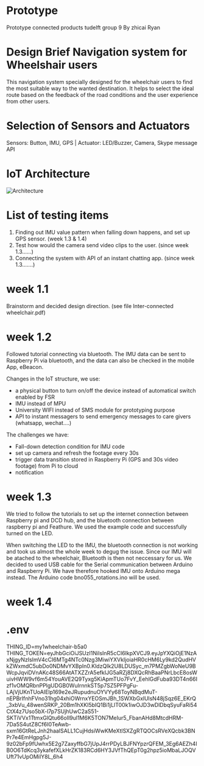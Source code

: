 # Prototype
Prototype connected products tudelft group 9
By zhicai Ryan

# Design Brief Navigation system for Wheelshair users
This navigation system specially designed for the wheelchair users to find the most suitable way to the wanted destination. It helps to select the ideal route based on the feedback of the road conditions and the user experience from other users.

# Selection of Sensors and Actuators
Sensors: Button, IMU, GPS
| Actuator: LED/Buzzer, Camera, Skype message API

# IoT Architecture
  ![Architecture](https://lh3.googleusercontent.com/LzEYbPEtdMqo06LO1q7WaU1OoMFI5NcEfIEbCoFsny6N7CpCJrI5PK2MvOI39yQOq73Vdqml7Cmq6lu_bdum3TU1zY-_SOM3JrPZwoX5sJmx5KrjBLtWr51oUEO9dp3Or6KtW-W1AihBCWtQWeHu6M89ouCuGxAyVqQrPM1hAcvTqR9m6FFWOyBdKjrQd4CALYHKuc9lleUn4dOX6V8ihxexNsej6KkCn41s-NrESDR4B_V0UOPH1Uws4tZKxYpyBWrjy3AzKlI1O6r_4g6JKPTfgQKnFDO6t3UXcmPO_TLktjGkRraaWUpV6MVthpwcZJ5vSkXY3D9NRw952x2EXC-wrxooMzbP34UK2eXdCtIF8B_4tMav3u_GaqdB77ZFUrWrKhzWOW9YeP0NfcRzMJrSOr37cVfxKXd0pONmSIFtkpRqpTiSUx5mRpUcSJNC-WZ2HOfcbh1GTKx3EsT8sptl7RNq-mMVGC2fnBCsF4O6e_mItfec7tLQh5QJabg0rEHFWRxErFhuu3rmqedEvppwtzi7YeZUM04zuVsdKRg5_8jG1zCOxdgSEykAvzJIo5gCb_wupoC_VZg8yNXtMi1lbVR4Glpp-r5A7xttaj_kf3XbGqdL7XrftdbIPr2F6v0xeyeA2fKk69LZxFQyeQY-CzIyGESnu15_nzwThl46wNDijD7lAn8=w1499-h843-no)

# List of testing items
1. Finding out IMU value pattern when falling down happens, and set up GPS sensor. (week 1.3 & 1.4)
2. Test how would the camera send video clips to the user. (since week 1.3......)
3. Connecting the system with API of an instant chatting app. (since week 1.3.......)

# week 1.1
Brainstorm and decided design direction. (see file Inter-connected wheelchair.pdf)

# week 1.2
Followed tutorial connecting via bluetooth. The IMU data can be sent to Raspberry Pi via bluetooth, and the data can also be checked in the mobile App, eBeacon.

Changes in the IoT structure, we use:
  - a physical button to turn on/off the device instead of automatical switch enabled by FSR
  - IMU instead of MPU
  - University WIFI instead of SMS module for prototyping purpose
  - API to instant messagers to send emergency messages to care givers (whatsapp, wechat....)
  
The challenges we have:
  - Fall-down detection condition for IMU code
  - set up camera and refresh the footage every 30s
  - trigger data transition stored in Raspberry Pi (GPS and 30s video footage) from Pi to cloud
  - notification

# week 1.3
We tried to follow the tutorials to set up the internet connection between Raspberry pi and DCD hub, and the bluetooth connection between raspberry pi and Feathure. We used the example code and successfully turned on the LED.

When switching the LED to the IMU, the bluetooth connection is not working and took us almost the whole week to degug the issue.
Since our IMU will be atached to the wheelchair, Bluetooth is then not neccessary for us. We decided to used USB cable for the Serial communication between Arduino and Raspberry Pi. We have therefore hooked IMU onto Arduino mega instead. The Arduino code bno055_rotations.ino will be used.

# week 1.4


# .env
THING_ID=my1wheelchair-b5a0
THING_TOKEN=eyJhbGciOiJSUzI1NiIsInR5cCI6IkpXVCJ9.eyJpYXQiOjE1NzAxNjgyNzIsImV4cCI6MTg4NTc0Nzg3MiwiYXVkIjoiaHR0cHM6Ly9kd2QudHVkZWxmdC5ubDo0NDMvYXBpIn0.KldzQIk2U8LDUSyc_m7PMZgbWoNeU9BWcpJqviDVnAKc48S66AtATXZZrA5efkIJG5aRZj8DXQcRhBaaPNrLbcE8osWuivHWW9vf6m54YouAVE2Q9Tyxg5KiApmTUo7FvY_EehlGdFuba93DT4n66Izf1vOMQRbnPPlgUDGB0WuIrnnkST5p7SZ5PFPgFu-LAjVjUKnTUoAIElp169e2eJRupudnuOYVYy68ToyNBqdMuT-nEPBrIfnhFVno31hg04xhiOWrnxYEOSmJBh_1SWXbGxlUlsN48jSqz6E_EKrQ_3xbVu_48wenSRKP_20Bm1hXKI5bIQ1Bi1jLlT00k1iwOJD3wDlDbqSyuFaRi54CtX4z7Uso5bX-l7p7SUjhUwC2aS51-SKTiVVx1TtmxGlQtu66oIl9ul1M6K5TON7MeIur5_FbanAHd8MtcdHRM-7Da5S4utZ8Cf6I0TeAwb-sxm16GtReLJnh2haaISALL1CujHdsiWwKMeXtlSXZgRTQOCsRVeXQcbk3BNPr7e4EmHgpg5J-9z02bFp9fUwhx5E2g7ZaxyffbG7jUpJ4rrPDyLBJFNYpzrQFEM_3Eg6AEZh4IB0O6TdKcq3ykafefXLkHrZK183RCd6HY3JVfThQEpT0g2hpz5ioMbaLJOQVUft71vUpOMiIY8L_6h4
